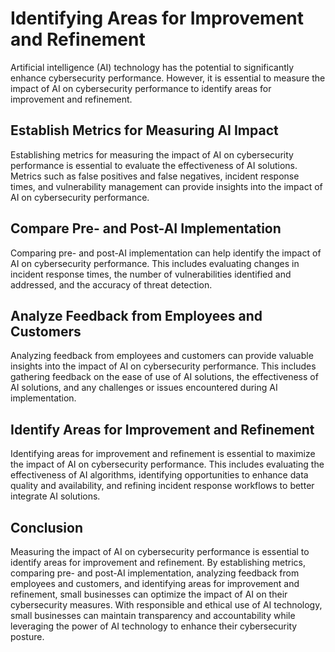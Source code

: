 Identifying Areas for Improvement and Refinement
=============================================================================================================

Artificial intelligence (AI) technology has the potential to significantly enhance cybersecurity performance. However, it is essential to measure the impact of AI on cybersecurity performance to identify areas for improvement and refinement.

Establish Metrics for Measuring AI Impact
-----------------------------------------

Establishing metrics for measuring the impact of AI on cybersecurity performance is essential to evaluate the effectiveness of AI solutions. Metrics such as false positives and false negatives, incident response times, and vulnerability management can provide insights into the impact of AI on cybersecurity performance.

Compare Pre- and Post-AI Implementation
---------------------------------------

Comparing pre- and post-AI implementation can help identify the impact of AI on cybersecurity performance. This includes evaluating changes in incident response times, the number of vulnerabilities identified and addressed, and the accuracy of threat detection.

Analyze Feedback from Employees and Customers
---------------------------------------------

Analyzing feedback from employees and customers can provide valuable insights into the impact of AI on cybersecurity performance. This includes gathering feedback on the ease of use of AI solutions, the effectiveness of AI solutions, and any challenges or issues encountered during AI implementation.

Identify Areas for Improvement and Refinement
---------------------------------------------

Identifying areas for improvement and refinement is essential to maximize the impact of AI on cybersecurity performance. This includes evaluating the effectiveness of AI algorithms, identifying opportunities to enhance data quality and availability, and refining incident response workflows to better integrate AI solutions.

Conclusion
----------

Measuring the impact of AI on cybersecurity performance is essential to identify areas for improvement and refinement. By establishing metrics, comparing pre- and post-AI implementation, analyzing feedback from employees and customers, and identifying areas for improvement and refinement, small businesses can optimize the impact of AI on their cybersecurity measures. With responsible and ethical use of AI technology, small businesses can maintain transparency and accountability while leveraging the power of AI technology to enhance their cybersecurity posture.
